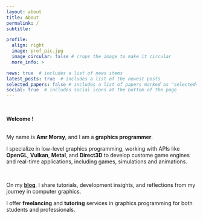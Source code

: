 ```yaml
---
layout: about
title: About
permalink: /
subtitle:

profile:
  align: right
  image: prof_pic.jpg
  image_circular: false # crops the image to make it circular
  more_info: >

news: true  # includes a list of news items
latest_posts: true  # includes a list of the newest posts
selected_papers: false # includes a list of papers marked as "selected={true}"
social: true  # includes social icons at the bottom of the page
---
```


<br> 

**Welcome !** <br>
<br>

My name is **Amr Morsy**, and I am a **graphics programmer**. 

I specialize in low-level graphics programming, working with APIs like **OpenGL**, **Vulkan**, **Metal**, and **Direct3D** to develop custome game engines and real-time applications, including games, simulations and animations. 

<br>

On my [**blog**](https://amrhmorsy.github.io/blog/), I share tutorials, development insights, and reflections from my journey in computer graphics. 

I offer **freelancing** and **tutoring** services in graphics programming for both students and professionals.

<br>
